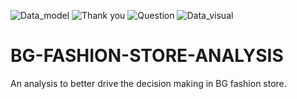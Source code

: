 ![Data_model](https://github.com/Kioyar/BG-FASHION-STORE-ANALYSIS/assets/106233340/086ae986-6f03-4dfc-b49c-393ab596a22b)
![Thank you](https://github.com/Kioyar/BG-FASHION-STORE-ANALYSIS/assets/106233340/4a061788-a6e6-4900-857b-9da5ecde5eea)
![Question](https://github.com/Kioyar/BG-FASHION-STORE-ANALYSIS/assets/106233340/bb4dc4e7-a883-422d-ba81-0f8cca5f27d6)
![Data_visual](https://github.com/Kioyar/BG-FASHION-STORE-ANALYSIS/assets/106233340/8c19a4b3-71b2-4a18-91bd-b79bea0b5c51)
# BG-FASHION-STORE-ANALYSIS
An analysis to better drive the decision making in BG fashion store.
